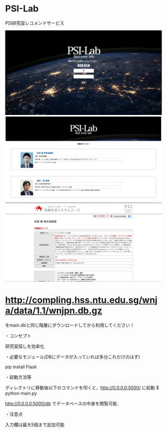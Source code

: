 # PSI-Lab

PSI研究室レコメンドサービス

<img src="./static/PSI-Lab1.png">  
  
<img src="./static/PSI-Lab2.png">  
  
<img src="./static/PSI-Lab3.png">  
  

# http://compling.hss.ntu.edu.sg/wnja/data/1.1/wnjpn.db.gz


をmain.dbと同じ階層にダウンロードしてから利用してください！

・コンセプト

研究室探しを効率化



・必要なモジュール(DBにデータが入っていれば多分これだけのはず)

pip install Flask
<!-- pip install flask-mysqldb -->
<!-- pip install mecab-python3 -->



・起動方法等

ディレクトリに移動後以下のコマンドを叩くと，http://0.0.0.0:5000/ に起動
$ python main.py

http://0.0.0.0:5000/db でデータベースの中身を閲覧可能．



・注意点

入力欄は最大5個まで追加可能

